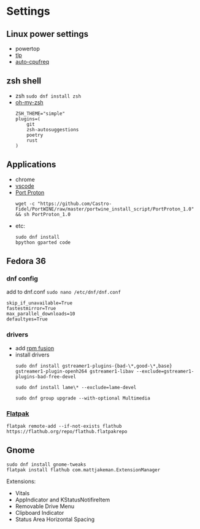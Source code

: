 # Settings

## Linux power settings

- powertop
- [tlp](https://linrunner.de/tlp/index.html)
- [auto-cpufreq](https://https://github.com/AdnanHodzic/auto-cpufreq)



## zsh shell
- zsh `sudo dnf install zsh`
- [oh-my-zsh](https://ohmyz.sh/)
  ```
  ZSH_THEME="simple"
  plugins=(
      git
      zsh-autosuggestions
      poetry
      rust
  )
  ```

## Applications
- chrome
- [vscode](https://code.visualstudio.com/docs/setup/linux)
- [Port Proton](https://portwine-linux.ru/port-proton-linux/)
  ```
  wget -c "https://github.com/Castro-Fidel/PortWINE/raw/master/portwine_install_script/PortProton_1.0" && sh PortProton_1.0
  ```
- etc:
  ```
  sudo dnf install
  bpython gparted code
  ```


## Fedora 36

### dnf config 
add to dnf.conf `sudo nano /etc/dnf/dnf.conf`
```
skip_if_unavailable=True
fastestmirror=True 
max_parallel_downloads=10 
defaultyes=True
```


### drivers
- add [rpm fusion](https://rpmfusion.org/)
- install drivers
    ```
    sudo dnf install gstreamer1-plugins-{bad-\*,good-\*,base} gstreamer1-plugin-openh264 gstreamer1-libav --exclude=gstreamer1-plugins-bad-free-devel

    sudo dnf install lame\* --exclude=lame-devel

    sudo dnf group upgrade --with-optional Multimedia
    ```

### [Flatpak](https://flatpak.org/)

```
flatpak remote-add --if-not-exists flathub https://flathub.org/repo/flathub.flatpakrepo
```

## Gnome

```console
sudo dnf install gnome-tweaks
flatpak install flathub com.mattjakeman.ExtensionManager
```
Extensions:
- Vitals
- AppIndicator and KStatusNotifireItem
- Removable Drive Menu
- Clipboard Indicator
- Status Area Horizontal Spacing